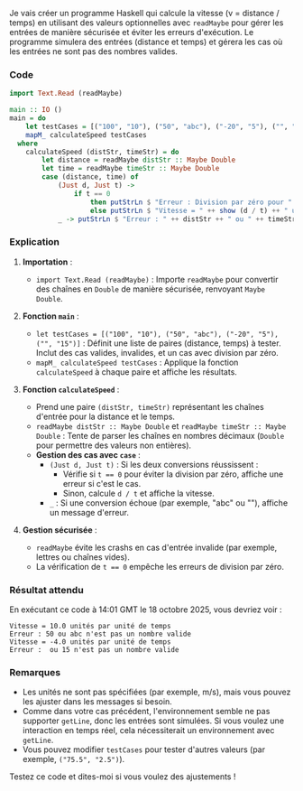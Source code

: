 Je vais créer un programme Haskell qui calcule la vitesse (v = distance / temps) en utilisant des valeurs optionnelles avec `readMaybe` pour gérer les entrées de manière sécurisée et éviter les erreurs d'exécution. Le programme simulera des entrées (distance et temps) et gérera les cas où les entrées ne sont pas des nombres valides.

### Code
```haskell
import Text.Read (readMaybe)

main :: IO ()
main = do
    let testCases = [("100", "10"), ("50", "abc"), ("-20", "5"), ("", "15")] -- (distance, temps)
    mapM_ calculateSpeed testCases
  where
    calculateSpeed (distStr, timeStr) = do
        let distance = readMaybe distStr :: Maybe Double
        let time = readMaybe timeStr :: Maybe Double
        case (distance, time) of
            (Just d, Just t) ->
                if t == 0
                    then putStrLn $ "Erreur : Division par zéro pour " ++ distStr ++ "/" ++ timeStr
                    else putStrLn $ "Vitesse = " ++ show (d / t) ++ " unités par unité de temps"
            _ -> putStrLn $ "Erreur : " ++ distStr ++ " ou " ++ timeStr ++ " n'est pas un nombre valide"
```

### Explication
1. **Importation** :
   - `import Text.Read (readMaybe)` : Importe `readMaybe` pour convertir des chaînes en `Double` de manière sécurisée, renvoyant `Maybe Double`.

2. **Fonction `main`** :
   - `let testCases = [("100", "10"), ("50", "abc"), ("-20", "5"), ("", "15")]` : Définit une liste de paires (distance, temps) à tester. Inclut des cas valides, invalides, et un cas avec division par zéro.
   - `mapM_ calculateSpeed testCases` : Applique la fonction `calculateSpeed` à chaque paire et affiche les résultats.

3. **Fonction `calculateSpeed`** :
   - Prend une paire `(distStr, timeStr)` représentant les chaînes d'entrée pour la distance et le temps.
   - `readMaybe distStr :: Maybe Double` et `readMaybe timeStr :: Maybe Double` : Tente de parser les chaînes en nombres décimaux (`Double` pour permettre des valeurs non entières).
   - **Gestion des cas avec `case`** :
     - `(Just d, Just t)` : Si les deux conversions réussissent :
       - Vérifie si `t == 0` pour éviter la division par zéro, affiche une erreur si c'est le cas.
       - Sinon, calcule `d / t` et affiche la vitesse.
     - `_` : Si une conversion échoue (par exemple, "abc" ou ""), affiche un message d'erreur.

4. **Gestion sécurisée** :
   - `readMaybe` évite les crashs en cas d'entrée invalide (par exemple, lettres ou chaînes vides).
   - La vérification de `t == 0` empêche les erreurs de division par zéro.

### Résultat attendu
En exécutant ce code à 14:01 GMT le 18 octobre 2025, vous devriez voir :
```
Vitesse = 10.0 unités par unité de temps
Erreur : 50 ou abc n'est pas un nombre valide
Vitesse = -4.0 unités par unité de temps
Erreur :  ou 15 n'est pas un nombre valide
```

### Remarques
- Les unités ne sont pas spécifiées (par exemple, m/s), mais vous pouvez les ajuster dans les messages si besoin.
- Comme dans votre cas précédent, l'environnement semble ne pas supporter `getLine`, donc les entrées sont simulées. Si vous voulez une interaction en temps réel, cela nécessiterait un environnement avec `getLine`.
- Vous pouvez modifier `testCases` pour tester d'autres valeurs (par exemple, `("75.5", "2.5")`).

Testez ce code et dites-moi si vous voulez des ajustements !
